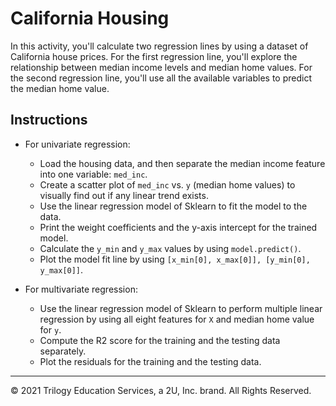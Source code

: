 # California Housing

In this activity, you'll calculate two regression lines by using a dataset of California house prices. For the first regression line, you'll explore the relationship between median income levels and median home values. For the second regression line, you'll use all the available variables to predict the median home value.

## Instructions

* For univariate regression:

    * Load the housing data, and then separate the median income feature into one variable: `med_inc`.
    * Create a scatter plot of `med_inc` vs. `y` (median home values) to visually find out if any linear trend exists.
    * Use the linear regression model of Sklearn to fit the model to the data.
    * Print the weight coefficients and the y-axis intercept for the trained model.
    * Calculate the `y_min` and `y_max` values by using `model.predict()`.
    * Plot the model fit line by using `[x_min[0], x_max[0]], [y_min[0], y_max[0]]`.

* For multivariate regression:

    * Use the linear regression model of Sklearn to perform multiple linear regression by using all eight features for `X` and median home value for `y`.
    * Compute the R2 score for the training and the testing data separately.
    * Plot the residuals for the training and the testing data.

---

© 2021 Trilogy Education Services, a 2U, Inc. brand. All Rights Reserved.

